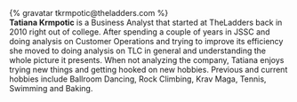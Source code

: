 <div class="profile-container">
  <div class="profile-thumb">
    {% gravatar tkrmpotic@theladders.com %}
  </div>
  <div class="profile-content">
    <strong>Tatiana Krmpotic</strong> is a Business Analyst that started at TheLadders back in 2010 right out of college.  After spending a couple of years in JSSC and doing analysis on Customer Operations and trying to improve its efficiency she moved to doing analysis on TLC in general and understanding the whole picture it presents.  When not analyzing the company, Tatiana enjoys trying new things and getting hooked on new hobbies.  Previous and current hobbies include Ballroom Dancing, Rock Climbing, Krav Maga, Tennis, Swimming and Baking.
  </div>
</div>
